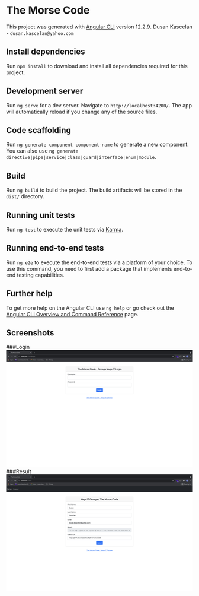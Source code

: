 # The Morse Code

This project was generated with [Angular CLI](https://github.com/angular/angular-cli) version 12.2.9.
Dusan Kascelan - `dusan.kascelan@yahoo.com`

## Install dependencies

Run `npm install` to download and install all dependencies required for this project.

## Development server

Run `ng serve` for a dev server. Navigate to `http://localhost:4200/`. The app will automatically reload if you change any of the source files.

## Code scaffolding

Run `ng generate component component-name` to generate a new component. You can also use `ng generate directive|pipe|service|class|guard|interface|enum|module`.

## Build

Run `ng build` to build the project. The build artifacts will be stored in the `dist/` directory.

## Running unit tests

Run `ng test` to execute the unit tests via [Karma](https://karma-runner.github.io).

## Running end-to-end tests

Run `ng e2e` to execute the end-to-end tests via a platform of your choice. To use this command, you need to first add a package that implements end-to-end testing capabilities.

## Further help

To get more help on the Angular CLI use `ng help` or go check out the [Angular CLI Overview and Command Reference](https://angular.io/cli) page.

## Screenshots
###Login
![Alt text](./screenshots/login.png?raw=true "Login")
###Result
![Alt text](./screenshots/result.png?raw=true "Result")
